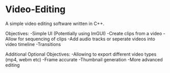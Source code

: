 # Video-Editing
A simple video editing software written in C++.

Objectives:
-Simple UI (Potentially using ImGUI)
-Create clips from a video
-Allow for sequencing of clips
-Add audio tracks or seperate videos into video timeline
-Transitions

Additional Optional Objectives:
-Allowing to export different video types (mp4, webm etc)
-Frame accurate
-Thumbnail generation
-More advanced editing
